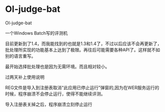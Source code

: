 # OI-judge-bat

OI-judge-bat

一个Windows Batch写的评测机

目前更新到了1.4，而我能找到的也就是1.3和1.4了，不过以后应该不会再更新了，批处理所实现的功能基本上达到了极限。再往后可能需要各种API了。这样就不如别的语言重写。

最开始选择批处理也是因为无需环境。而且相对较小。

过两天补上使用说明

REG文件是导入到注册表取消“此应用已停止运行”弹窗的,因为在WER服务运行的时候，程序崩溃不会停止运行，使得不能继续评测。

导入注册表关掉之后，程序崩溃立刻停止运行